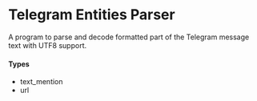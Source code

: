 # Telegram Entities Parser

A program to parse and decode formatted part of the Telegram message text with UTF8 support.

#### Types

- text_mention
- url
